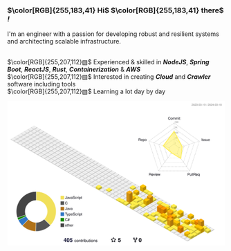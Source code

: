 ### $\color[RGB]{255,183,41} Hi$ $\color[RGB]{255,183,41} there$ _!_

I'm an engineer with a passion for developing robust and resilient systems and architecting scalable infrastructure.

<br> $\color[RGB]{255,207,112}▧$  Experienced & skilled in ***NodeJS***, ***Spring Boot***, ***ReactJS***, ***Rust***, ***Containerization*** & ***AWS***
<br> $\color[RGB]{255,207,112}▧$  Interested in creating ***Cloud*** and ***Crawler*** software including tools
<br> $\color[RGB]{255,207,112}▧$  Learning a lot day by day

<div align="center">
<p align="center" >
	<picture>
	  <source media="(prefers-color-scheme: dark)"  srcset="https://raw.githubusercontent.com/sathirak/sathirak/output-3d-contrib/night.svg" />
	  <source media="(prefers-color-scheme: light)" srcset="https://raw.githubusercontent.com/sathirak/sathirak/output-3d-contrib/day.svg" />
	  <img alt="github profile contributions chart"    src="https://raw.githubusercontent.com/sathirak/sathirak/output-3d-contrib/day.svg" />
	</picture>
</p>
</div>
